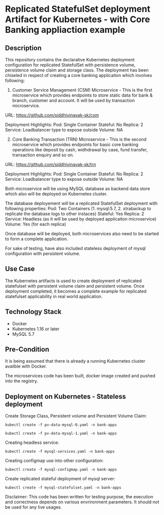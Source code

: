 # Replicated StatefulSet deployment Artifact for Kubernetes - with Core Banking appliaction example

## Description
This repository contains the declarative Kubernetes deployment configuration for replicated StatefulSet with persistence volume, persistence volume claim and storage class. The deployment has been chiseled in respect of creating a core banking applicaiton which involves following:

1. Customer Service Management (CSM) Microservice - This is the first microservice which provides endpoints to store static data for bank & branch, customer and account. It will be used by transaction microservice.

URL: https://github.com/siddhivinayak-sk/csm

Deployment Highlights:
Pod: Single Container
Stateful: No
Replica: 2
Service: Loadbalancer type to expose outside
Volume: NA

2. Core Banking Transaction (TRN) Microservice - This is the second microservice which provides endpoints for basic core banking operations like deposit by cash, widhdrawal by case, fund transfer, transaction enquiry and so on.

URL: https://github.com/siddhivinayak-sk/trn

Deployment Highlights:
Pod: Single Container
Stateful: No
Replica: 2
Service: Loadbalancer type to expose outside
Volume: NA

Both microservice will be using MySQL database as backend data store which also will be deployed on Kubernetes cluster. 

The database deployement will be a replicated StatefulSet deployment with following properties:
Pod: Two Containers (1. mysql:5.7, 2. xtrabackup to replicate the database logs to other instaces)
Stateful: Yes
Replica: 2
Service: Headless (as it will be used by deployed applicaiton microservice)
Volume: Yes (for each replica)

Once database will be deployed, both microservices also need to be started to form a complete application.

For sake of testing, have also included stateless deployment of mysql configuration with persistent volume.


## Use Case
The Kubernetes artifacts is used to create deployment of replicated statefulset with persistent volume claim and persistent volume. Once deployment completed, it becomes a complete example for replicated statefulset applicability in real world application.  


## Technology Stack
- Docker
- Kubernetes 1.16 or later
- MySQL 5.7


## Pre-Condition
It is being assumed that there is already a running Kubernetes cluster availble with Docker.

The microservices code has been built, docker image created and pushed into the registry.


## Deployment on Kubernetes - Stateless deployment
Create Storage Class, Persistent volume and Persistent Volume Claim:

```
kubectl create -f pv-data-mysql-0.yaml -n bank-apps

kubectl create -f pv-data-mysql-1.yaml -n bank-apps
```

Creating headless service:
```
kubectl create -f mysql-services.yaml -n bank-apps
```

Creating configmap use into other configuration:
```
kubectl create -f mysql-configmap.yaml -n bank-apps
```

Create replicated stateful deployment of mysql server:
```
kubectl create -f mysql-statefulset.yaml -n bank-apps
```

Disclaimer: This code has been written for testing purpose, the execution and correctness depends on various envrironment parameters. It should not be used for any live usages.
